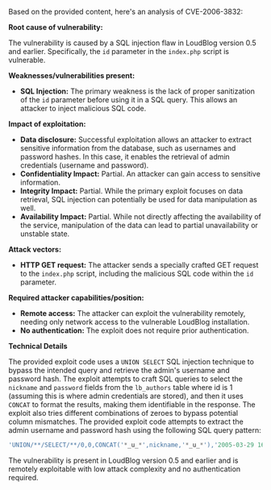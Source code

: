 Based on the provided content, here's an analysis of CVE-2006-3832:

**Root cause of vulnerability:**

The vulnerability is caused by a SQL injection flaw in LoudBlog version 0.5 and earlier. Specifically, the `id` parameter in the `index.php` script is vulnerable.

**Weaknesses/vulnerabilities present:**

*   **SQL Injection:** The primary weakness is the lack of proper sanitization of the `id` parameter before using it in a SQL query. This allows an attacker to inject malicious SQL code.

**Impact of exploitation:**

*   **Data disclosure:** Successful exploitation allows an attacker to extract sensitive information from the database, such as usernames and password hashes. In this case, it enables the retrieval of admin credentials (username and password).
*   **Confidentiality Impact:** Partial. An attacker can gain access to sensitive information.
*   **Integrity Impact:** Partial. While the primary exploit focuses on data retrieval, SQL injection can potentially be used for data manipulation as well.
*   **Availability Impact:** Partial. While not directly affecting the availability of the service, manipulation of the data can lead to partial unavailability or unstable state.

**Attack vectors:**

*   **HTTP GET request:** The attacker sends a specially crafted GET request to the `index.php` script, including the malicious SQL code within the `id` parameter.

**Required attacker capabilities/position:**

*   **Remote access:** The attacker can exploit the vulnerability remotely, needing only network access to the vulnerable LoudBlog installation.
*   **No authentication:** The exploit does not require prior authentication.

**Technical Details**

The provided exploit code uses a `UNION SELECT` SQL injection technique to bypass the intended query and retrieve the admin's username and password hash. The exploit attempts to craft SQL queries to select the `nickname` and `password` fields from the `lb_authors` table where id is 1 (assuming this is where admin credentials are stored), and then it uses `CONCAT` to format the results, making them identifiable in the response. The exploit also tries different combinations of zeroes to bypass potential column mismatches. The provided exploit code attempts to extract the admin username and password hash using the following SQL query pattern:

```sql
'UNION/**/SELECT/**/0,0,CONCAT('*_u_*',nickname,'*_u_*'),'2005-03-29 16:32:42',0,0,0,0,0,0,CONCAT('*_p_*',password,'*_p_*'),0,0,0,0,0,0,0,0,... /**/FROM/**/lb_authors/**/WHERE/**/id=1/*
```

The vulnerability is present in LoudBlog version 0.5 and earlier and is remotely exploitable with low attack complexity and no authentication required.